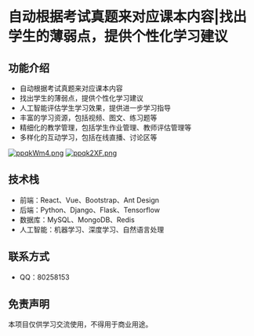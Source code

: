 # 自动根据考试真题来对应课本内容|找出学生的薄弱点，提供个性化学习建议

## 功能介绍

- 自动根据考试真题来对应课本内容
- 找出学生的薄弱点，提供个性化学习建议
- 人工智能评估学生学习效果，提供进一步学习指导
- 丰富的学习资源，包括视频、图文、练习题等
- 精细化的教学管理，包括学生作业管理、教师评估管理等
- 多样化的互动学习，包括在线直播、讨论区等

[![ppqkWm4.png](https://s1.ax1x.com/2023/04/10/ppqkWm4.png)](https://imgse.com/i/ppqkWm4)
[![ppqk2XF.png](https://s1.ax1x.com/2023/04/10/ppqk2XF.png)](https://imgse.com/i/ppqk2XF)

## 技术栈

- 前端：React、Vue、Bootstrap、Ant Design
- 后端：Python、Django、Flask、Tensorflow
- 数据库：MySQL、MongoDB、Redis
- 人工智能：机器学习、深度学习、自然语言处理

## 联系方式

- QQ：80258153

## 免责声明

本项目仅供学习交流使用，不得用于商业用途。
